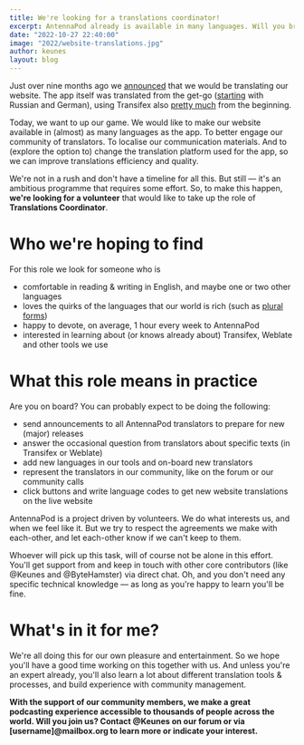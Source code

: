```yaml
---
title: We're looking for a translations coordinator!
excerpt: AntennaPod already is available in many languages. Will you bring us to the next level?
date: "2022-10-27 22:40:00"
image: "2022/website-translations.jpg"
author: keunes
layout: blog
---
```


Just over nine months ago we [announced](/blog/2022/01/website-translations) that we would be translating our website. The app itself was translated from the get-go ([starting](https://github.com/AntennaPod/AntennaPod/commits/b49aa41e24e125a9d05050070dc620531db61963/res) with Russian and German), using Transifex also [pretty much](https://github.com/AntennaPod/AntennaPod/commits/efd120f55f3ac83c26b92f1d0b339c5a1861970f/.tx/config) from the beginning.

Today, we want to up our game. We would like to make our website available in (almost) as many languages as the app. To better engage our community of translators. To localise our communication materials. And to (explore the option to) change the translation platform used for the app, so we can improve translations efficiency and quality.

We're not in a rush and don't have a timeline for all this. But still — it's an ambitious programme that requires some effort. So, to make this happen, **we're looking for a volunteer** that would like to take up the role of **Translations Coordinator**.

# Who we're hoping to find
For this role we look for someone who is
* comfortable in reading & writing in English, and maybe one or two other languages
* loves the quirks of the languages that our world is rich (such as [plural forms](https://web.archive.org/web/20210303102554/https://developer.mozilla.org/en-US/docs/Mozilla/Localization/Localization_and_Plurals))
* happy to devote, on average, 1 hour every week to AntennaPod
* interested in learning about (or knows already about) Transifex, Weblate and other tools we use

# What this role means in practice
Are you on board? You can probably expect to be doing the following:
* send announcements to all AntennaPod translators to prepare for new (major) releases
* answer the occasional question from translators about specific texts (in Transifex or Weblate)
* add new languages in our tools and on-board new translators
* represent the translators in our community, like on the forum or our community calls
* click buttons and write language codes to get new website translations on the live website

AntennaPod is a project driven by volunteers. We do what interests us, and when we feel like it. But we try to respect the agreements we make with each-other, and let each-other know if we can't keep to them.

Whoever will pick up this task, will of course not be alone in this effort. You'll get support from and keep in touch with other core contributors (like @Keunes and @ByteHamster) via direct chat. Oh, and you don't need any specific technical knowledge — as long as you're happy to learn you'll be fine.

# What's in it for me?

We're all doing this for our own pleasure and entertainment. So we hope you'll have a good time working on this together with us. And unless you're an expert already, you'll also learn a lot about different translation tools & processes, and build experience with community management.

**With the support of our community members, we make a great podcasting experience accessible to thousands of people across the world. Will you join us? Contact @Keunes on our forum or via [username]@mailbox.org to learn more or indicate your interest.**
